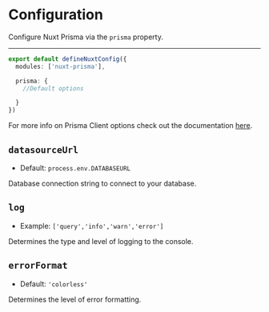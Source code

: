 # Configuration

Configure Nuxt Prisma via the `prisma` property.

---

```ts [nuxt.config.ts]
export default defineNuxtConfig({
  modules: ['nuxt-prisma'],

  prisma: {
    //Default options

  }
})
```
For more info on Prisma Client options check out the documentation [here](https://www.prisma.io/docs/orm/reference/prisma-client-reference#prismaclient).


## `datasourceUrl`

- Default: `process.env.DATABASEURL`

Database connection string to connect to your database.

## `log`

- Example: `['query','info','warn','error']`

Determines the type and level of logging to the console.


## `errorFormat`

- Default: `'colorless'`

Determines the level of error formatting.


